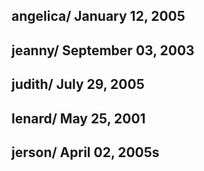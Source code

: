 ## angelica/ January 12, 2005
## jeanny/ September 03, 2003
## judith/ July 29, 2005
## lenard/ May 25, 2001
## jerson/ April 02, 2005s